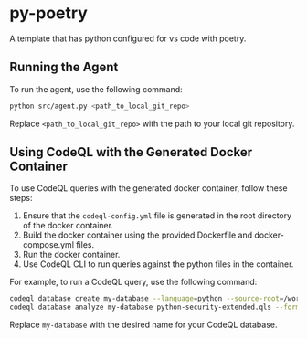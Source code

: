 # py-poetry
A template that has python configured for vs code with poetry.

## Running the Agent

To run the agent, use the following command:

```sh
python src/agent.py <path_to_local_git_repo>
```

Replace `<path_to_local_git_repo>` with the path to your local git repository.

## Using CodeQL with the Generated Docker Container

To use CodeQL queries with the generated docker container, follow these steps:

1. Ensure that the `codeql-config.yml` file is generated in the root directory of the docker container.
2. Build the docker container using the provided Dockerfile and docker-compose.yml files.
3. Run the docker container.
4. Use CodeQL CLI to run queries against the python files in the container.

For example, to run a CodeQL query, use the following command:

```sh
codeql database create my-database --language=python --source-root=/workspace
codeql database analyze my-database python-security-extended.qls --format=sarif-latest --output=results.sarif
```

Replace `my-database` with the desired name for your CodeQL database.
